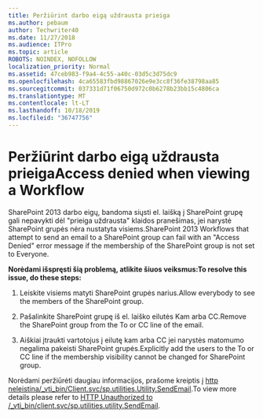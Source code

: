 ```yaml
---
title: Peržiūrint darbo eigą uždrausta prieiga
ms.author: pebaum
author: Techwriter40
ms.date: 11/27/2018
ms.audience: ITPro
ms.topic: article
ROBOTS: NOINDEX, NOFOLLOW
localization_priority: Normal
ms.assetid: 47ceb983-f9a4-4c55-a40c-03d5c3d75dc9
ms.openlocfilehash: 4ca65583fbd98867026e9e3cc8f36fe38798aa85
ms.sourcegitcommit: 037331d71f06750d972c0b6278b23bb15c4806ca
ms.translationtype: MT
ms.contentlocale: lt-LT
ms.lasthandoff: 10/18/2019
ms.locfileid: "36747756"
---
```

# <a name="access-denied-when-viewing-a-workflow"></a><span data-ttu-id="7c1a7-102">Peržiūrint darbo eigą uždrausta prieiga</span><span class="sxs-lookup"><span data-stu-id="7c1a7-102">Access denied when viewing a Workflow</span></span>

<span data-ttu-id="7c1a7-103">SharePoint 2013 darbo eigų, bandoma siųsti el. laišką į SharePoint grupę gali nepavykti dėl "prieiga uždrausta" klaidos pranešimas, jei narystė SharePoint grupės nėra nustatyta visiems.</span><span class="sxs-lookup"><span data-stu-id="7c1a7-103">SharePoint 2013 Workflows that attempt to send an email to a SharePoint group can fail with an "Access Denied" error message if the membership of the SharePoint group is not set to Everyone.</span></span>
  
 <span data-ttu-id="7c1a7-104">**Norėdami išspręsti šią problemą, atlikite šiuos veiksmus:**</span><span class="sxs-lookup"><span data-stu-id="7c1a7-104">**To resolve this issue, do these steps:**</span></span>
  
 1. <span data-ttu-id="7c1a7-105">Leiskite visiems matyti SharePoint grupės narius.</span><span class="sxs-lookup"><span data-stu-id="7c1a7-105">Allow everybody to see the members of the SharePoint group.</span></span>
  
 2. <span data-ttu-id="7c1a7-106">Pašalinkite SharePoint grupę iš el. laiško eilutės Kam arba CC.</span><span class="sxs-lookup"><span data-stu-id="7c1a7-106">Remove the SharePoint group from the To or CC line of the email.</span></span>
  
 3. <span data-ttu-id="7c1a7-107">Aiškiai įtraukti vartotojus į eilutę kam arba CC jei narystės matomumo negalima pakeisti SharePoint grupės.</span><span class="sxs-lookup"><span data-stu-id="7c1a7-107">Explicitly add the users to the To or CC line if the membership visibility cannot be changed for SharePoint group.</span></span>
  
<span data-ttu-id="7c1a7-108">Norėdami peržiūrėti daugiau informacijos, prašome kreiptis į [http neleistina/_vti_bin/Client.svc/sp.utilities.Utility.SendEmail](https://go.microsoft.com/fwlink/?linkid=2044694&amp;clcid=0x409).</span><span class="sxs-lookup"><span data-stu-id="7c1a7-108">To view more details please refer to [HTTP Unauthorized to /_vti_bin/client.svc/sp.utilities.utility.SendEmail](https://go.microsoft.com/fwlink/?linkid=2044694&amp;clcid=0x409).</span></span>
  